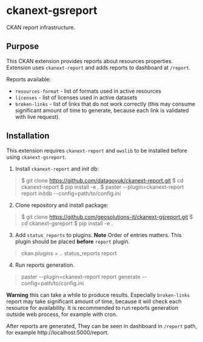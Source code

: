 # ckanext-gsreport

CKAN report infrastructure.

## Purpose

This CKAN extension provides reports about resources properties. Extension uses `ckanext-report` and adds reports to dashboard at `/report`.

Reports available:
 * `resources-format` - list of formats used in active resources
 * `licenses` - list of licenses used in active datasets
 * `broken-links` - list of links that do not work correctly (this may consume significant amount of time to generate, because each link is validated with live request).

## Installation

This extension requires `ckanext-report` and `owslib` to be installed before using `ckanext-gsreport`.

1. Install `ckanext-report` and init db:

> $ git clone https://github.com/datagovuk/ckanext-report.git
 $ cd ckanext-report
 $ pip install -e .
 $ paster --plugin=ckanext-report report initdb --config=path/to/config.ini

2. Clone repository and install package:

> $ git clone https://github.com/geosolutions-it/ckanext-gsreport.git
 $ cd ckanext-gsreport
 $ pip install -e .

3. Add `status_reports` to plugins. **Note** Order of entries matters. This plugin should be placed **before** `report` plugin.

> ckan.plugins = .. status_reports report

4. Run reports generation. 

> paster --plugin=ckanext-report report generate --config=path/to/config.ini

**Warning** this can take a while to produce results. Especially `broken-links` report may take significant amount of time, because it will check each resource for availability. It is recommended to run reports generation outside web process, for example with cron.

After reports are generated, They can be seen in dashboard in `/report` path, for example http://localhost:5000/report.

